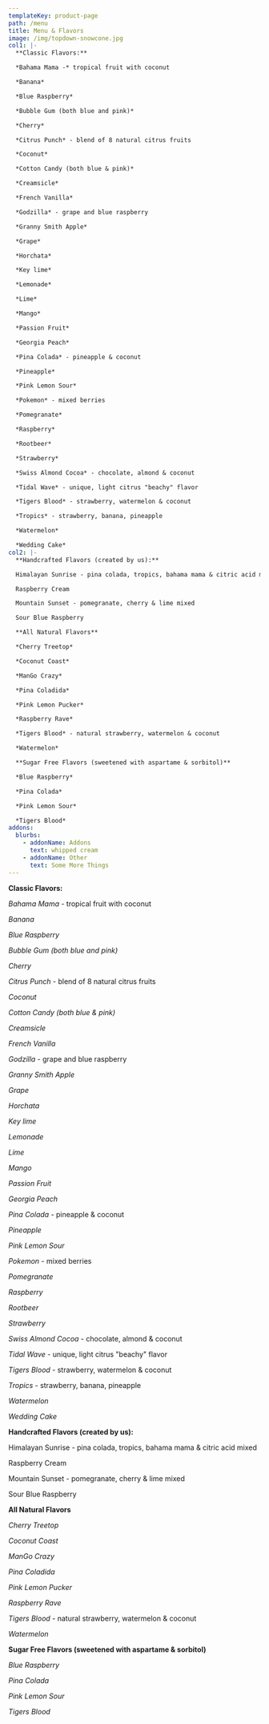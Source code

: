 ```yaml
---
templateKey: product-page
path: /menu
title: Menu & Flavors
image: /img/topdown-snowcone.jpg
col1: |-
  **Classic Flavors:** 

  *Bahama Mama -* tropical fruit with coconut 

  *Banana*

  *Blue Raspberry* 

  *Bubble Gum (both blue and pink)* 

  *Cherry* 

  *Citrus Punch* - blend of 8 natural citrus fruits 

  *Coconut*

  *Cotton Candy (both blue & pink)* 

  *Creamsicle* 

  *French Vanilla* 

  *Godzilla* - grape and blue raspberry 

  *Granny Smith Apple* 

  *Grape* 

  *Horchata* 

  *Key lime* 

  *Lemonade* 

  *Lime*

  *Mango* 

  *Passion Fruit* 

  *Georgia Peach* 

  *Pina Colada* - pineapple & coconut 

  *Pineapple* 

  *Pink Lemon Sour* 

  *Pokemon* - mixed berries 

  *Pomegranate* 

  *Raspberry* 

  *Rootbeer* 

  *Strawberry* 

  *Swiss Almond Cocoa* - chocolate, almond & coconut 

  *Tidal Wave* - unique, light citrus "beachy" flavor 

  *Tigers Blood* - strawberry, watermelon & coconut

  *Tropics* - strawberry, banana, pineapple 

  *Watermelon*

  *Wedding Cake*
col2: |-
  **Handcrafted Flavors (created by us):** 

  Himalayan Sunrise - pina colada, tropics, bahama mama & citric acid mixed

  Raspberry Cream 

  Mountain Sunset - pomegranate, cherry & lime mixed 

  Sour Blue Raspberry 

  **All Natural Flavors** 

  *Cherry Treetop* 

  *Coconut Coast* 

  *ManGo Crazy* 

  *Pina Coladida* 

  *Pink Lemon Pucker* 

  *Raspberry Rave* 

  *Tigers Blood* - natural strawberry, watermelon & coconut 

  *Watermelon* 

  **Sugar Free Flavors (sweetened with aspartame & sorbitol)** 

  *Blue Raspberry* 

  *Pina Colada* 

  *Pink Lemon Sour* 

  *Tigers Blood*
addons:
  blurbs:
    - addonName: Addons
      text: whipped cream
    - addonName: Other
      text: Some More Things
---
```

**Classic Flavors:** 

*Bahama Mama -* tropical fruit with coconut 

*Banana*

*Blue Raspberry* 

*Bubble Gum (both blue and pink)* 

*Cherry* 

*Citrus Punch* - blend of 8 natural citrus fruits 

*Coconut*

*Cotton Candy (both blue & pink)* 

*Creamsicle* 

*French Vanilla* 

*Godzilla* - grape and blue raspberry 

*Granny Smith Apple* 

*Grape* 

*Horchata* 

*Key lime* 

*Lemonade* 

*Lime*

*Mango* 

*Passion Fruit* 

*Georgia Peach* 

*Pina Colada* - pineapple & coconut 

*Pineapple* 

*Pink Lemon Sour* 

*Pokemon* - mixed berries 

*Pomegranate* 

*Raspberry* 

*Rootbeer* 

*Strawberry* 

*Swiss Almond Cocoa* - chocolate, almond & coconut 

*Tidal Wave* - unique, light citrus "beachy" flavor 

*Tigers Blood* - strawberry, watermelon & coconut

*Tropics* - strawberry, banana, pineapple 

*Watermelon*

*Wedding Cake* 

**Handcrafted Flavors (created by us):** 

Himalayan Sunrise - pina colada, tropics, bahama mama & citric acid mixed

Raspberry Cream 

Mountain Sunset - pomegranate, cherry & lime mixed 

Sour Blue Raspberry 

**All Natural Flavors** 

*Cherry Treetop* 

*Coconut Coast* 

*ManGo Crazy* 

*Pina Coladida* 

*Pink Lemon Pucker* 

*Raspberry Rave* 

*Tigers Blood* - natural strawberry, watermelon & coconut 

*Watermelon* 

**Sugar Free Flavors (sweetened with aspartame & sorbitol)** 

*Blue Raspberry* 

*Pina Colada* 

*Pink Lemon Sour* 

*Tigers Blood*
